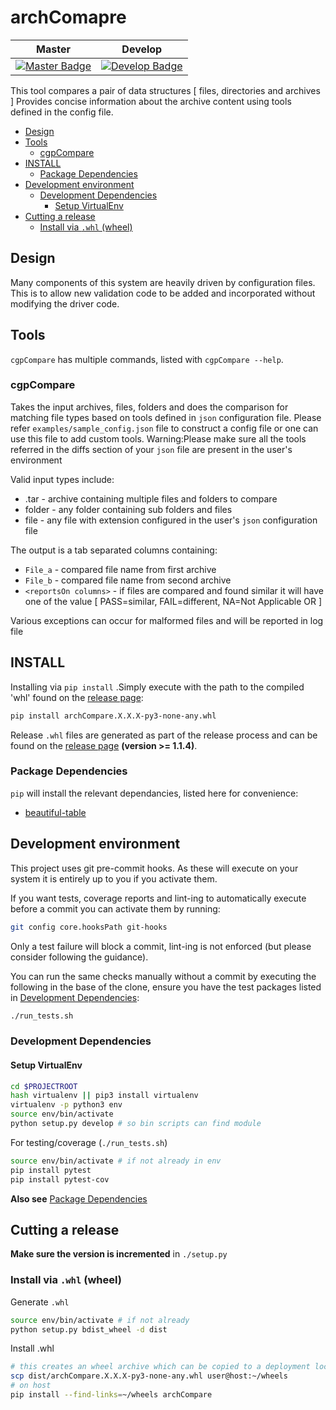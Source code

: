 # archComapre

| Master                                              | Develop                                               |
| --------------------------------------------------- | ----------------------------------------------------- |
| [![Master Badge][travis-master-badge]][travis-repo] | [![Develop Badge][travis-develop-badge]][travis-repo] |

This tool compares a pair of data structures [ files, directories and archives ]
Provides concise information about the archive content using tools defined in the config file.

<!-- TOC depthFrom:2 depthTo:6 withLinks:1 updateOnSave:1 orderedList:0 -->

- [Design](#design)
- [Tools](#tools)
	- [cgpCompare](#cgpcompare)
- [INSTALL](#install)
	- [Package Dependencies](#package-dependencies)
- [Development environment](#development-environment)
	- [Development Dependencies](#development-dependencies)
		- [Setup VirtualEnv](#setup-virtualenv)
- [Cutting a release](#cutting-a-release)
	- [Install via `.whl` (wheel)](#install-via-whl-wheel)

<!-- /TOC -->

## Design

Many components of this system are heavily driven by configuration files.  This
is to allow new validation code to be added and incorporated without modifying
the driver code.

## Tools

`cgpCompare` has multiple commands, listed with `cgpCompare --help`.

### cgpCompare

Takes the input archives, files, folders and does the comparison for matching file types based on tools defined in `json` configuration file.
Please refer `examples/sample_config.json` file to construct a config file or one can use this file to add custom tools.
Warning:Please make sure all the tools referred in the diffs section of your `json` file are present in the user's environment

Valid input types include:

* .tar - archive containing multiple files and folders to compare
* folder - any folder containing sub folders and files
* file - any file with extension configured in the user's `json` configuration file

The output is a tab separated columns containing:

* `File_a`  - compared file name  from first archive
* `File_b`  - compared file name  from second archive
* `<reportsOn columns>` - if files are compared and found similar it will have one of the value [ PASS=similar, FAIL=different, NA=Not Applicable OR <ReasonForNoComparison> ]

Various exceptions can occur for malformed files and will  be reported in log file

## INSTALL

Installing via `pip install` .Simply execute with the path to the compiled 'whl' found on the [release page][archCompare-releases]:

```bash
pip install archCompare.X.X.X-py3-none-any.whl
```

Release `.whl` files are generated as part of the release process and can be found on the [release page][archCompare-releases] **(version >= 1.1.4)**.

### Package Dependencies

`pip` will install the relevant dependancies, listed here for convenience:

* [beautiful-table]

## Development environment

This project uses git pre-commit hooks. As these will execute on your system it
is entirely up to you if you activate them.

If you want tests, coverage reports and lint-ing to automatically execute before
a commit you can activate them by running:

```bash
git config core.hooksPath git-hooks
```

Only a test failure will block a commit, lint-ing is not enforced (but please consider
following the guidance).

You can run the same checks manually without a commit by executing the following
in the base of the clone, ensure you have the test packages listed in [Development Dependencies](#development-dependencies):

```bash
./run_tests.sh
```

### Development Dependencies

#### Setup VirtualEnv

```bash
cd $PROJECTROOT
hash virtualenv || pip3 install virtualenv
virtualenv -p python3 env
source env/bin/activate
python setup.py develop # so bin scripts can find module
```

For testing/coverage (`./run_tests.sh`)

```bash
source env/bin/activate # if not already in env
pip install pytest
pip install pytest-cov
```

__Also see__ [Package Dependencies](#package-dependencies)

## Cutting a release

__Make sure the version is incremented__ in `./setup.py`

### Install via `.whl` (wheel)

Generate `.whl`

```bash
source env/bin/activate # if not already
python setup.py bdist_wheel -d dist
```

Install .whl

```bash
# this creates an wheel archive which can be copied to a deployment location, e.g.
scp dist/archCompare.X.X.X-py3-none-any.whl user@host:~/wheels
# on host
pip install --find-links=~/wheels archCompare
```

<!-- References -->
[beautiful-table]: https://pypi.python.org/pypi/beautifultable/
[archCompare-releases]: https://github.com/cancerit/archCompare/releases
[travis-master-badge]: https://travis-ci.org/cancerit/archCompare.svg?branch=master
[travis-develop-badge]: https://travis-ci.org/cancerit/archCompare.svg?branch=develop
[travis-repo]: https://travis-ci.org/cancerit/archCompare
